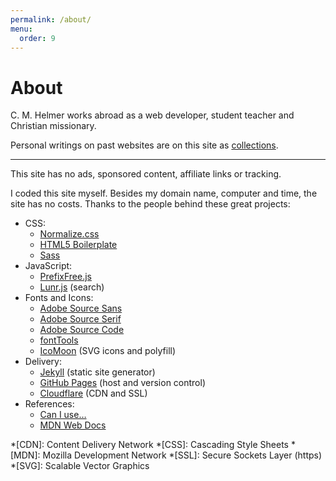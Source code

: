 ```yaml
---
permalink: /about/
menu:
  order: 9
---
```


# About

C. M. Helmer works abroad as a web developer, student teacher and Christian missionary.

Personal writings on past websites are on this site as <a href="#browse">collections</a>.

----

This site has no ads, sponsored content, affiliate links or tracking.

I coded this site myself. Besides my domain name, computer and time, the site has no costs. Thanks to the people behind these great projects:

- CSS:
	- [Normalize.css](http://necolas.github.io/normalize.css/)
	- [HTML5 Boilerplate](https://html5boilerplate.com)
	- [Sass](http://sass-lang.com)
- JavaScript:
	- [PrefixFree.js](https://leaverou.github.io/prefixfree/)
	- [Lunr.js](https://lunrjs.com) (search)
- Fonts and Icons:
	- [Adobe Source Sans](https://adobe-fonts.github.io/source-sans-pro/)
	- [Adobe Source Serif](https://adobe-fonts.github.io/source-serif-pro/)
	- [Adobe Source Code](https://adobe-fonts.github.io/source-code-pro/)
	- [fontTools](https://github.com/fonttools/fonttools)
	- [IcoMoon](https://icomoon.io) (SVG icons and polyfill)
- Delivery:
	- [Jekyll](https://jekyllrb.com) (static site generator)
	- [GitHub Pages](https://pages.github.com) (host and version control)
	- [Cloudflare](https://www.cloudflare.com) (CDN and SSL)
- References:
	- [Can I use…](https://caniuse.com)
	- [MDN Web Docs](https://developer.mozilla.org/en-US/)

*[CDN]: Content Delivery Network
*[CSS]: Cascading Style Sheets
*[MDN]: Mozilla Development Network
*[SSL]: Secure Sockets Layer (https)
*[SVG]: Scalable Vector Graphics
